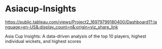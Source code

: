 # Asiacup-Insights
https://public.tableau.com/views/Project2_16979799180400/Dashboard1?:language=en-US&:display_count=n&:origin=viz_share_link

Asia Cup Insights: A data-driven analysis of the top 10 players, highest individual wickets, and highest scores
